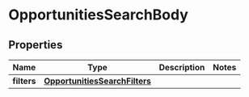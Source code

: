 # OpportunitiesSearchBody

## Properties
Name | Type | Description | Notes
------------ | ------------- | ------------- | -------------
**filters** | [**OpportunitiesSearchFilters**](OpportunitiesSearchFilters.md) |  | 

